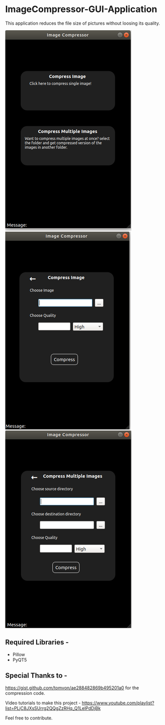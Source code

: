 # ImageCompressor-GUI-Application

This application reduces the file size of pictures without loosing its quality. 

<img src = "https://github.com/ismaan1998/ImageCompressor-GUI-Application/blob/master/screenshots/image%20compressor1.png">
<img src = "https://github.com/ismaan1998/ImageCompressor-GUI-Application/blob/master/screenshots/image%20compressor%202.png">
<img src = "https://github.com/ismaan1998/ImageCompressor-GUI-Application/blob/master/screenshots/image%20compressor%203.png">



## Required Libraries -
- Pillow
- PyQT5


## Special Thanks to - 

https://gist.github.com/tomvon/ae288482869b495201a0
for the compression code.



Video tutorials to make this project - 
https://www.youtube.com/playlist?list=PLjC8JXsSUrrg2QQgZzRHq_Q1LelPdDjBk


Feel free to contribute.
